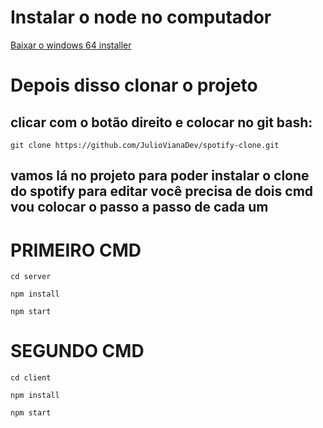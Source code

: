# Instalar o node no computador

<a href="https://nodejs.org/en/blog/release/v16.16.0/" _blank> Baixar o windows 64 installer</a>

# Depois disso clonar o projeto 

## clicar com o botão direito e colocar no git bash:

``` git clone https://github.com/JulioVianaDev/spotify-clone.git ```

## vamos lá no projeto para poder instalar o clone do spotify para editar você precisa de dois cmd vou colocar o passo a passo de cada um

# PRIMEIRO CMD 

``` cd server ```  

``` npm install ```

``` npm start ```

# SEGUNDO CMD 

``` cd client ```

``` npm install ```

``` npm start ```